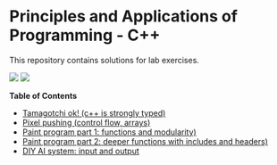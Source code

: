 # Principles and Applications of Programming - C++
This repository contains solutions for lab exercises.


![](https://img.shields.io/badge/language-C%2B%2B-green.svg?style=flat-square) ![](https://img.shields.io/badge/framework-OpenFramework-blue.svg?style=flat-square) 


**Table of Contents**
* [Tamagotchi ok! (c++ is strongly typed)](https://github.com/wtznc/Principles-and-Applications-of-Programming-CPP/tree/master/Tamagotchi)
* [Pixel pushing (control flow, arrays)](https://github.com/wtznc/Principles-and-Applications-of-Programming-CPP/tree/master/PixelPushing)
* [Paint program part 1: functions and modularity)](https://github.com/wtznc/Principles-and-Applications-of-Programming-CPP/tree/master/PaintPart1)
* [Paint program part 2: deeper functions with includes and headers)](https://github.com/wtznc/Principles-and-Applications-of-Programming-CPP/tree/master/PaintPart2)
* [DIY AI system: input and output](https://github.com/wtznc/Principles-and-Applications-of-Programming-CPP/tree/master/DIY_AI)

